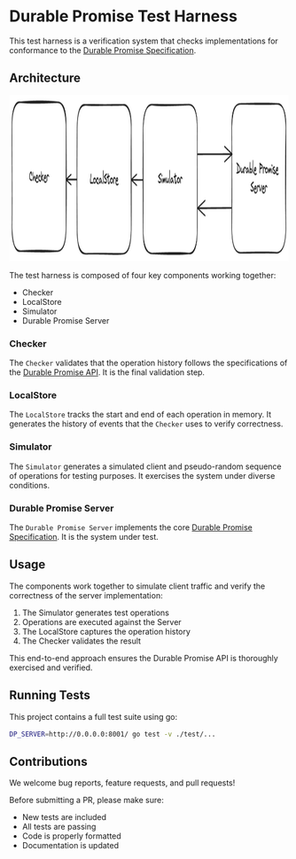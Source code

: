 # Durable Promise Test Harness 

This test harness is a verification system that checks implementations for conformance to the [Durable Promise Specification](https://github.com/resonatehq/durable-promise). 

## Architecture

<p align="center">
    <img height="300"src="./docs/img/architecture.png">
</p>

The test harness is composed of four key components working together: 

- Checker 
- LocalStore 
- Simulator 
- Durable Promise Server 

### Checker 

The `Checker` validates that the operation history follows the specifications of the [Durable Promise API](https://github.com/resonatehq/durable-promise). It is the final validation step.

### LocalStore 

The `LocalStore` tracks the start and end of each operation in memory. It generates the history of events that the `Checker` uses to verify correctness.

### Simulator 

The `Simulator` generates a simulated client and pseudo-random sequence of operations for testing purposes. It exercises the system under diverse conditions.

### Durable Promise Server

The `Durable Promise Server` implements the core [Durable Promise Specification](https://github.com/resonatehq/durable-promise). It is the system under test. 

## Usage 

The components work together to simulate client traffic and verify the correctness of the server implementation:

1. The Simulator generates test operations
2. Operations are executed against the Server
3. The LocalStore captures the operation history
4. The Checker validates the result

This end-to-end approach ensures the Durable Promise API is thoroughly exercised and verified.

## Running Tests 

This project contains a full test suite using go:
```bash
DP_SERVER=http://0.0.0.0:8001/ go test -v ./test/...  
```

## Contributions

We welcome bug reports, feature requests, and pull requests!

Before submitting a PR, please make sure:

- New tests are included
- All tests are passing
- Code is properly formatted
- Documentation is updated

